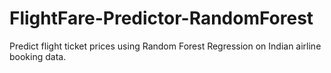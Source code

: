 # FlightFare-Predictor-RandomForest
Predict flight ticket prices using Random Forest Regression on Indian airline booking data.
